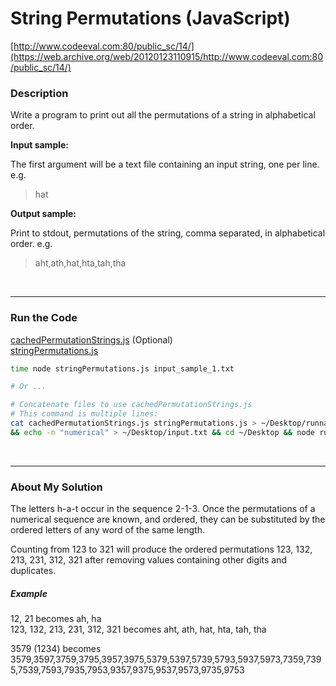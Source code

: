 # String Permutations (JavaScript)

[http://www.codeeval.com:80/public_sc/14/](https://web.archive.org/web/20120123110915/http://www.codeeval.com:80/public_sc/14/)

### Description

Write a program to print out all the permutations of a string in alphabetical order.

**Input sample:**

The first argument will be a text file containing an input string, one per line. e.g.

>hat

**Output sample:**

Print to stdout, permutations of the string, comma separated, in alphabetical order. e.g.

>aht,ath,hat,hta,tah,tha

<br />

---
### Run the Code

[cachedPermutationStrings.js](https://github.com/wrightben/codeeval/blob/master/code/cachedPermutationStrings.js) (Optional)<br />
[stringPermutations.js](https://github.com/wrightben/codeeval/blob/master/code/stringPermutations.js)

```sh
time node stringPermutations.js input_sample_1.txt

# Or ...

# Concatenate files to use cachedPermutationStrings.js
# This command is multiple lines:
cat cachedPermutationStrings.js stringPermutations.js > ~/Desktop/runnable.js \
&& echo -n "numerical" > ~/Desktop/input.txt && cd ~/Desktop && node runnable.js input.txt
```

<br/>

---
### About My Solution

The letters h-a-t occur in the sequence 2-1-3. Once the permutations of a numerical sequence are known, and ordered, they can be substituted by the ordered letters of any word of the same length. 

Counting from 123 to 321 will produce the ordered permutations 123, 132, 213, 231, 312, 321 after removing values containing other digits and duplicates.

##### Example

12, 21 becomes ah, ha <br />
123, 132, 213, 231, 312, 321 becomes aht, ath, hat, hta, tah, tha

3579 (1234) becomes	3579,3597,3759,3795,3957,3975,5379,5397,5739,5793,5937,5973,7359,7395,7539,7593,7935,7953,9357,9375,9537,9573,9735,9753
			

